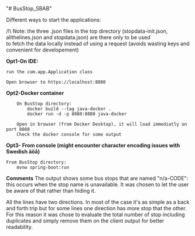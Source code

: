 "# BusStop_SBAB" 

Different ways to start the applications:

/!\ Note: the three .json files in the top directory (stopdata-init.json, allthelines.json and stopdata.json) are there only to be used  
to fetch the data locally instead of using a request (avoids wasting keys and convenient for developement)

__Opt1-On IDE:__

    run the com.app.Application class
    
    Open browser to https://localhost:8080


__Opt2-Docker container__
    
        On BusStop directory:
            docker build --tag java-docker .
            docker run -d -p 8080:8080 java-docker
        
        Open in browser (from Docker Desktop), it will load immediatly on port 8080
        Check the docker console for some output

__Opt3- From console (might encounter character encoding issues with Swedish äöå)__
    
    From BusStop directory:
        mvnw spring-boot:run



__Comments__
The output shows some bus stops that are named "n/a-CODE": this occurs when the stop name is unavailable.
It was chosen to let the user be aware of that rather than hiding it.

All the lines have two directions. In most of the case it's as simple as a back and forth trip but for some lines
one direction has more stop that the other. For this reason it was chose to evaluate the total number of stop including
duplicates and simply remove them on the client output for better readability.
